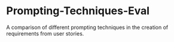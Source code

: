 # Prompting-Techniques-Eval
A comparison of different prompting techniques in the creation of requirements from user stories.
